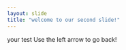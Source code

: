 ```yaml
---
layout: slide
title: "welcome to our second slide!"
---
```

your test
Use the left arrow to go back!
